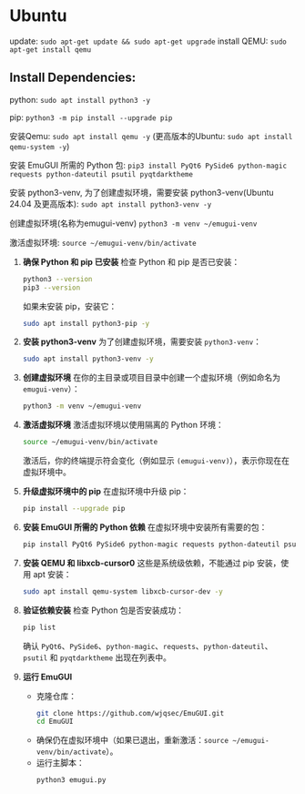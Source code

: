 # Ubuntu
update: `sudo apt-get update && sudo apt-get upgrade`
install QEMU: `sudo apt-get install qemu`

## Install Dependencies:
python: `sudo apt install python3 -y`

pip: `python3 -m pip install --upgrade pip`

安装Qemu: `sudo apt install qemu -y` (更高版本的Ubuntu: `sudo apt install qemu-system -y`)

安装 EmuGUI 所需的 Python 包: `pip3 install PyQt6 PySide6 python-magic requests python-dateutil psutil pyqtdarktheme`

安装 python3-venv, 为了创建虚拟环境，需要安装 python3-venv(Ubuntu 24.04 及更高版本):
`sudo apt install python3-venv -y`

创建虚拟环境(名称为emugui-venv) `python3 -m venv ~/emugui-venv`

激活虚拟环境: `source ~/emugui-venv/bin/activate`

1. **确保 Python 和 pip 已安装**
   检查 Python 和 pip 是否已安装：
   ```bash
   python3 --version
   pip3 --version
   ```
   如果未安装 pip，安装它：
   ```bash
   sudo apt install python3-pip -y
   ```

2. **安装 python3-venv**
   为了创建虚拟环境，需要安装 `python3-venv`：
   ```bash
   sudo apt install python3-venv -y
   ```

3. **创建虚拟环境**
   在你的主目录或项目目录中创建一个虚拟环境（例如命名为 `emugui-venv`）：
   ```bash
   python3 -m venv ~/emugui-venv
   ```

4. **激活虚拟环境**
   激活虚拟环境以使用隔离的 Python 环境：
   ```bash
   source ~/emugui-venv/bin/activate
   ```
   激活后，你的终端提示符会变化（例如显示 `(emugui-venv)`），表示你现在在虚拟环境中。

5. **升级虚拟环境中的 pip**
   在虚拟环境中升级 pip：
   ```bash
   pip install --upgrade pip
   ```

6. **安装 EmuGUI 所需的 Python 依赖**
   在虚拟环境中安装所有需要的包：
   ```bash
   pip install PyQt6 PySide6 python-magic requests python-dateutil psutil pyqtdarktheme
   ```

7. **安装 QEMU 和 libxcb-cursor0**
   这些是系统级依赖，不能通过 pip 安装，使用 apt 安装：
   ```bash
   sudo apt install qemu-system libxcb-cursor-dev -y
   ```

8. **验证依赖安装**
   检查 Python 包是否安装成功：
   ```bash
   pip list
   ```
   确认 `PyQt6`、`PySide6`、`python-magic`、`requests`、`python-dateutil`、`psutil` 和 `pyqtdarktheme` 出现在列表中。

9. **运行 EmuGUI**
     - 克隆仓库：
       ```bash
       git clone https://github.com/wjqsec/EmuGUI.git
       cd EmuGUI
       ```
     - 确保仍在虚拟环境中（如果已退出，重新激活：`source ~/emugui-venv/bin/activate`）。
     - 运行主脚本：
       ```bash
       python3 emugui.py
       ```
